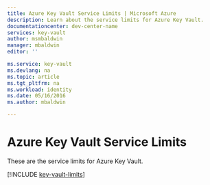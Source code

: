 ```yaml
---
title: Azure Key Vault Service Limits | Microsoft Azure
description: Learn about the service limits for Azure Key Vault.
documentationcenter: dev-center-name
services: key-vault
author: msmbaldwin
manager: mbaldwin
editor: ''

ms.service: key-vault
ms.devlang: na
ms.topic: article
ms.tgt_pltfrm: na
ms.workload: identity
ms.date: 05/16/2016
ms.author: mbaldwin

---
```

# Azure Key Vault Service Limits
These are the service limits for Azure Key Vault.

[!INCLUDE [key-vault-limits](../../includes/key-vault-limits.md)]


